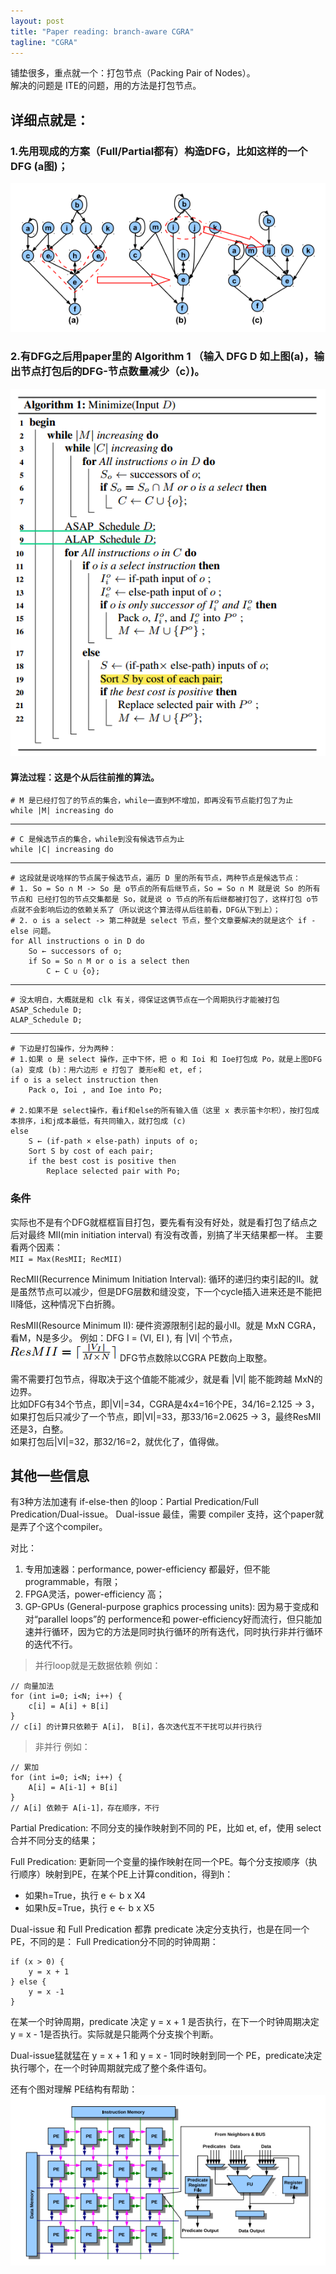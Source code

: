 ```yaml
---
layout: post
title: "Paper reading: branch-aware CGRA"
tagline: "CGRA"
---
```


铺垫很多，重点就一个：打包节点（Packing Pair of Nodes）。  
解决的问题是 ITE的问题，用的方法是打包节点。

## 详细点就是：

### 1.先用现成的方案（Full/Partial都有）构造DFG，比如这样的一个DFG (a图)；
![img.png](https://raw.githubusercontent.com/yuqisun/yuqisun.github.io/master/_posts/images/cgra/img.png)

### 2.有DFG之后用paper里的 Algorithm 1 （输入 DFG D 如上图(a)，输出节点打包后的DFG-节点数量减少（c）)。
![img.png](https://raw.githubusercontent.com/yuqisun/yuqisun.github.io/master/_posts/images/cgra/img_1.png)

#### 算法过程：这是个从后往前推的算法。
```
# M 是已经打包了的节点的集合，while一直到M不增加，即再没有节点能打包了为止
while |M| increasing do
```
---
```
# C 是候选节点的集合，while到没有候选节点为止
while |C| increasing do
```
---
```
# 这段就是说啥样的节点属于候选节点，遍历 D 里的所有节点，两种节点是候选节点：
# 1. So = So ∩ M -> So 是 o节点的所有后继节点，So = So ∩ M 就是说 So 的所有节点和 已经打包的节点交集都是 So，就是说 o 节点的所有后继都被打包了，这样打包 o节点就不会影响后边的依赖关系了（所以说这个算法得从后往前看，DFG从下到上）；
# 2. o is a select -> 第二种就是 select 节点，整个文章要解决的就是这个 if -else 问题。
for All instructions o in D do
    So ← successors of o;
    if So = So ∩ M or o is a select then
        C ← C ∪ {o};
```
---
```
# 没太明白，大概就是和 clk 有关，得保证这俩节点在一个周期执行才能被打包
ASAP_Schedule D;
ALAP_Schedule D;
```
---
```
# 下边是打包操作，分为两种：
# 1.如果 o 是 select 操作，正中下怀，把 o 和 Ioi 和 Ioe打包成 Po，就是上图DFG (a) 变成 (b)：用六边形 e 打包了 菱形e和 et, ef；
if o is a select instruction then
    Pack o, Ioi , and Ioe into Po;

# 2.如果不是 select操作，看if和else的所有输入值（这里 x 表示笛卡尔积），按打包成本排序，i和j成本最低，有共同输入，就打包成 (c)
else
    S ← (if-path × else-path) inputs of o;
    Sort S by cost of each pair;
    if the best cost is positive then
        Replace selected pair with Po;
```

### 条件
实际也不是有个DFG就框框盲目打包，要先看有没有好处，就是看打包了结点之后对最终 MII(min initiation interval) 有没有改善，别搞了半天结果都一样。
主要看两个因素：  
`MII = Max(ResMII; RecMII)`

RecMII(Recurrence Minimum Initiation Interval): 循环的递归约束引起的II。就是虽然节点可以减少，但是DFG层数和缝没变，下一个cycle插入进来还是不能把II降低，这种情况下白折腾。  

ResMII(Resource Minimum II): 硬件资源限制引起的最小II。就是 MxN CGRA，看M，N是多少。
例如：DFG I = (VI, EI ), 有 |VI| 个节点，
![img.png](https://raw.githubusercontent.com/yuqisun/yuqisun.github.io/master/_posts/images/cgra/img_2.png)
DFG节点数除以CGRA PE数向上取整。

需不需要打包节点，得取决于这个值能不能减少，就是看 |VI| 能不能跨越 MxN的边界。  
比如DFG有34个节点，即|VI|=34，CGRA是4x4=16个PE，34/16=2.125 -> 3，如果打包后只减少了一个节点，即|VI|=33，那33/16=2.0625 -> 3，最终ResMII还是3，白整。  
如果打包后|VI|=32，那32/16=2，就优化了，值得做。

## 其他一些信息
有3种方法加速有 if-else-then 的loop：Partial Predication/Full Predication/Dual-issue。 
Dual-issue 最佳，需要 compiler 支持，这个paper就是弄了个这个compiler。

对比：
1. 专用加速器：performance, power-efficiency 都最好，但不能 programmable，有限；
2. FPGA灵活，power-efficiency 高；
3. GP-GPUs (General-purpose graphics processing units): 因为易于变成和对“parallel loops”的 performence和 power-efficiency好而流行，但只能加速并行循环，因为它的方法是同时执行循环的所有迭代，同时执行非并行循环的迭代不行。

> 并行loop就是无数据依赖
例如：
```
// 向量加法
for (int i=0; i<N; i++) {
    c[i] = A[i] + B[i]
}
// c[i] 的计算只依赖于 A[i]， B[i]，各次迭代互不干扰可以并行执行
```

> 非并行
例如：
```
// 累加
for (int i=0; i<N; i++) {
    A[i] = A[i-1] + B[i]
}
// A[i] 依赖于 A[i-1]，存在顺序，不行
```

Partial Predication: 不同分支的操作映射到不同的 PE，比如 et, ef，使用 select 合并不同分支的结果；  

Full Predication: 更新同一个变量的操作映射在同一个PE。每个分支按顺序（执行顺序）映射到PE，在某个PE上计算condition，得到h：  
- 如果h=True，执行 e <- b x X4
- 如果h反=True，执行 e <- b x X5

Dual-issue 和 Full Predication 都靠 predicate 决定分支执行，也是在同一个 PE，不同的是：
Full Predication分不同的时钟周期：
```
if (x > 0) {
    y = x + 1
} else {
    y = x -1
}
```
在某一个时钟周期，predicate 决定 y = x + 1 是否执行，在下一个时钟周期决定 y = x - 1是否执行。实际就是只能两个分支挨个判断。

Dual-issue猛就猛在 y = x + 1 和 y = x - 1同时映射到同一个 PE，predicate决定执行哪个，在一个时钟周期就完成了整个条件语句。

还有个图对理解 PE结构有帮助：
![img.png](https://raw.githubusercontent.com/yuqisun/yuqisun.github.io/master/_posts/images/cgra/img_3.png)